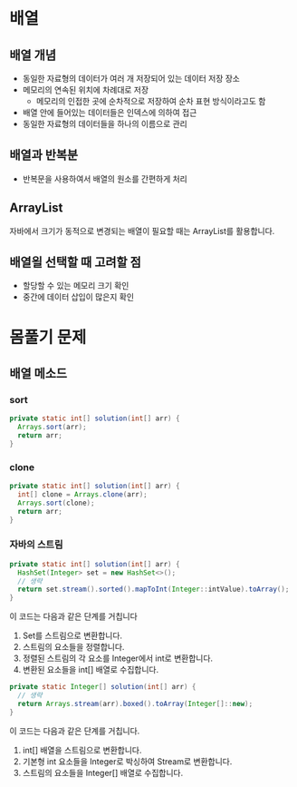# 배열

## 배열 개념

- 동일한 자료형의 데이터가 여러 개 저장되어 있는 데이터 저장 장소
- 메모리의 연속된 위치에 차례대로 저장
  - 메모리의 인접한 곳에 순차적으로 저장하여 순차 표현 방식이라고도 함
- 배열 안에 들어있는 데이터들은 인덱스에 의하여 접근
- 동일한 자료형의 데이터들을 하나의 이름으로 관리

## 배열과 반복분

- 반복문을 사용하여서 배열의 원소를 간편하게 처리

## ArrayList

자바에서 크기가 동적으로 변경되는 배열이 필요할 때는 ArrayList를 활용합니다.

## 배열읠 선택할 때 고려할 점

- 할당할 수 있는 메모리 크기 확인
- 중간에 데이터 삽입이 많은지 확인

# 몸풀기 문제
## 배열 메소드
### sort
```java
private static int[] solution(int[] arr) {
  Arrays.sort(arr);
  return arr;
}
```
### clone
```java
private static int[] solution(int[] arr) {
  int[] clone = Arrays.clone(arr);
  Arrays.sort(clone);
  return arr;
}
```
### 자바의 스트림
```java
private static int[] solution(int[] arr) {
  HashSet(Integer> set = new HashSet<>();
  // 생략
  return set.stream().sorted().mapToInt(Integer::intValue).toArray();
}
```
이 코드는 다음과 같은 단계를 거칩니다
1. Set<Integer>를 스트림으로 변환합니다.
2. 스트림의 요소들을 정렬합니다.
3. 정렬된 스트림의 각 요소를 Integer에서 int로 변환합니다.
4. 변환된 요소들을 int[] 배열로 수집합니다.
```java
private static Integer[] solution(int[] arr) {
  // 생략
  return Arrays.stream(arr).boxed().toArray(Integer[]::new);
}
```
이 코드는 다음과 같은 단계를 거칩니다.
1. int[] 배열을 스트림으로 변환합니다.
2. 기본형 int 요소들을 Integer로 박싱하여 Stream<Integer>로 변환합니다.
3. 스트림의 요소들을 Integer[] 배열로 수집합니다.
